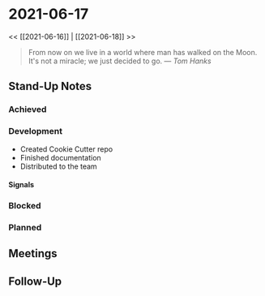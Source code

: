 # 2021-06-17

<< [[2021-06-16]] | [[2021-06-18]] >>

> From now on we live in a world where man has walked on the Moon. It's not a miracle; we just decided to go.
> &mdash; <cite>Tom Hanks</cite>

## Stand-Up Notes

### Achieved
### Development
- Created Cookie Cutter repo
- Finished documentation
- Distributed to the team

#### Signals

### Blocked
### Planned

## Meetings

## Follow-Up